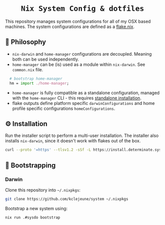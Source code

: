 <h1 align="center">
    <code>Nix System Config & dotfiles</code>
</h1>

This repository manages system configurations for all of my OSX based machines.
The system configurations are defined as a [flake.nix](https://nixos.wiki/wiki/Flakes).

## 🧠 Philosophy

- `nix-darwin` and `home-manager` configurations are decoupled. Meaning both can be used independently.
- `home-manager` can be (is) used as a module within `nix-darwin`. See `common.nix` file.

```nix
  # bootstrap home-manager
  hm = import ./home-manager;
```

- `home-manager` is fully compatible as a standalone configuration, managed with the `home-manager` CLI - this requires [standalone installation](https://nix-community.github.io/home-manager/index.html#sec-install-standalone).
- flake outputs define platform specific `darwinConfigurations` and home profile specific configurations `homeConfigurations`.

## ⚙️ Installation

Run the installer script to perform a multi-user installation. The installer also installs `nix-darwin`, since it doesn't work with flakes out of the box.

```bash
curl --proto '=https' --tlsv1.2 -sSf -L https://install.determinate.systems/nix | sh -s -- install
```

## 🚀 Bootstrapping

### Darwin

Clone this repository into `~/.nixpkgs`:

```bash
git clone https://github.com/kclejeune/system ~/.nixpkgs
```

Bootstrap a new system using:

```bash
nix run .#sysdo bootstrap
```